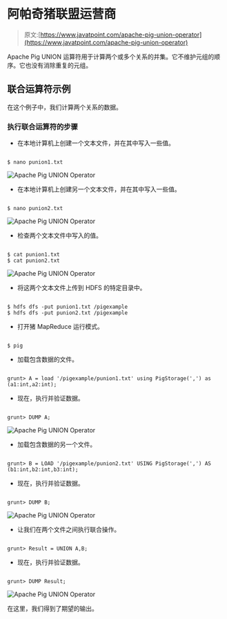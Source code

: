# 阿帕奇猪联盟运营商

> 原文:[https://www.javatpoint.com/apache-pig-union-operator](https://www.javatpoint.com/apache-pig-union-operator)

Apache Pig UNION 运算符用于计算两个或多个关系的并集。它不维护元组的顺序。它也没有消除重复的元组。

## 联合运算符示例

在这个例子中，我们计算两个关系的数据。

### 执行联合运算符的步骤

*   在本地计算机上创建一个文本文件，并在其中写入一些值。

```

$ nano punion1.txt

```

![Apache Pig UNION Operator](../Images/1f2d18bd0771f646a96e46af7948e740.png)

*   在本地计算机上创建另一个文本文件，并在其中写入一些值。

```

$ nano punion2.txt

```

![Apache Pig UNION Operator](../Images/cd22c8ef93fa92f28879e377486ab266.png)

*   检查两个文本文件中写入的值。

```

$ cat punion1.txt
$ cat punion2.txt

```

![Apache Pig UNION Operator](../Images/557904c0edef587471f536b6e0bbf9b5.png)

*   将这两个文本文件上传到 HDFS 的特定目录中。

```

$ hdfs dfs -put punion1.txt /pigexample
$ hdfs dfs -put punion2.txt /pigexample

```

*   打开猪 MapReduce 运行模式。

```

$ pig

```

*   加载包含数据的文件。

```

grunt> A = load '/pigexample/punion1.txt' using PigStorage(',') as (a1:int,a2:int);

```

*   现在，执行并验证数据。

```

grunt> DUMP A;

```

![Apache Pig UNION Operator](../Images/2f565ffa2b370378a528a11c64d74c0c.png)

*   加载包含数据的另一个文件。

```

grunt> B = LOAD '/pigexample/punion2.txt' USING PigStorage(',') AS (b1:int,b2:int,b3:int);

```

*   现在，执行并验证数据。

```

grunt> DUMP B;

```

![Apache Pig UNION Operator](../Images/4257946cea59f1c9ded0cfa15f4fb197.png)

*   让我们在两个文件之间执行联合操作。

```

grunt> Result = UNION A,B;

```

*   现在，执行并验证数据。

```

grunt> DUMP Result;

```

![Apache Pig UNION Operator](../Images/fedf81bcf71f9408da1353240b13dd4c.png)

在这里，我们得到了期望的输出。